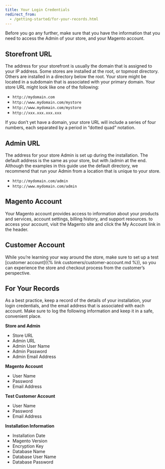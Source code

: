 ```yaml
---
title: Your Login Credentials
redirect_from: 
  - /getting-started/for-your-records.html
---
```


Before you go any further, make sure that you have the information that you need to access the Admin of your store, and your Magento account.

## Storefront URL

The address for your storefront is usually the domain that is assigned to your IP address. Some stores are installed at the root, or topmost directory. Others are installed in a directory below the root. Your store might be located in a subdomain that is associated with your primary domain. Your store URL might look like one of the following:

- `http://mydomain.com`
- `http://www.mydomain.com/mystore`
- `http://www.mydomain.com/mystore`
- `http://xxx.xxx.xxx.xxx`

If you don’t yet have a domain, your store URL will include a series of four numbers, each separated by a period in “dotted quad” notation.

## Admin URL

The address for your store Admin is set up during the installation. The default address is the same as your store, but with /admin at the end. Although the examples in this guide use the default directory, we recommend that run your Admin from a location that is unique to your store.

- `http://mydomain.com/admin`
- `http://www.mydomain.com/admin`

## Magento Account

Your Magento account provides access to information about your products and services, account settings, billing history, and support resources. to access your account, visit the Magento site and click the My Account link in the header.

## Customer Account

While you’re learning your way around the store, make sure to set up a test [customer account]({% link customers/customer-account.md %}), so you can experience the store and checkout process from the customer’s perspective.

## For Your Records

As a best practice, keep a record of the details of your installation, your login credentials, and the email address that is associated with each account. Make sure to log the following information and keep it in a safe, convenient place.

**Store and Admin**
- Store URL
- Admin URL
- Admin User Name
- Admin Password
- Admin Email Address

**Magento Account**
- User Name
- Password
- Email Address

**Test Customer Account**
- User Name
- Password
- Email Address

**Installation Information**
- Installation Date
- Magento Version
- Encryption Key
- Database Name
- Database User Name
- Database Password